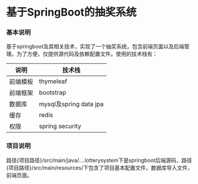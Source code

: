 # 基于SpringBoot的抽奖系统

### 基本说明

基于springboot及其相关技术，实现了一个抽奖系统，包含前端页面以及后端管理。为了方便，仅提供源代码及依赖配置文件。使用的技术栈有：

| 说明     | 技术栈                 |
| -------- | ---------------------- |
| 前端模板 | thymeleaf              |
| 前端框架 | bootstrap              |
| 数据库   | mysql及spring data jpa |
| 缓存     | redis                  |
| 权限     | spring security        |

### 项目说明

路径{项目路径}/src/main/java/....lotterysystem下是springboot后端源码，路径{项目路径}/src/main/resources/下包含了项目基本配置文件，数据库导入文件，前端页面。